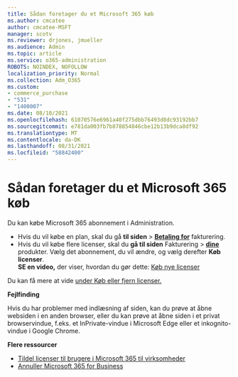 ```yaml
---
title: Sådan foretager du et Microsoft 365 køb
ms.author: cmcatee
author: cmcatee-MSFT
manager: scotv
ms.reviewer: drjones, jmueller
ms.audience: Admin
ms.topic: article
ms.service: o365-administration
ROBOTS: NOINDEX, NOFOLLOW
localization_priority: Normal
ms.collection: Adm_O365
ms.custom:
- commerce_purchase
- "531"
- "1400007"
ms.date: 08/10/2021
ms.openlocfilehash: 61070576e6961a40f275dbb76493d8dc93192bb7
ms.sourcegitcommit: e781da003fb7b878854846cbe12b13b9dca8df92
ms.translationtype: MT
ms.contentlocale: da-DK
ms.lasthandoff: 08/31/2021
ms.locfileid: "58842400"
---
```

# <a name="how-to-make-a-microsoft-365-purchase"></a>Sådan foretager du et Microsoft 365 køb

Du kan købe Microsoft 365 abonnement i Administration.
  
- Hvis du vil købe en plan, skal du gå **til siden** \> **[Betaling for](https://go.microsoft.com/fwlink/p/?linkid=868433)** fakturering.
- Hvis du vil købe flere licenser, skal du **gå til siden** Fakturering \> **[dine](https://go.microsoft.com/fwlink/p/?linkid=842054)** produkter. Vælg det abonnement, du vil ændre, og vælg derefter **Køb licenser**.\
**SE en video,** der viser, hvordan du gør dette: [Køb nye licenser](https://go.microsoft.com/fwlink/p/?linkid=2154857)
  
Du kan få mere at vide [under Køb eller fjern licenser.](https://docs.microsoft.com/microsoft-365/commerce/licenses/buy-licenses)

**Fejlfinding**

Hvis du har problemer med indlæsning af siden, kan du prøve at åbne websiden i en anden browser, eller du kan prøve at åbne siden i et privat browservindue, f.eks. et InPrivate-vindue i Microsoft Edge eller et inkognito-vindue i Google Chrome.

**Flere ressourcer**
  
- [Tildel licenser til brugere i Microsoft 365 til virksomheder](https://docs.microsoft.com/microsoft-365/admin/add-users/add-users)
- [Annuller Microsoft 365 for Business](https://docs.microsoft.com/microsoft-365/commerce/subscriptions/cancel-your-subscription)